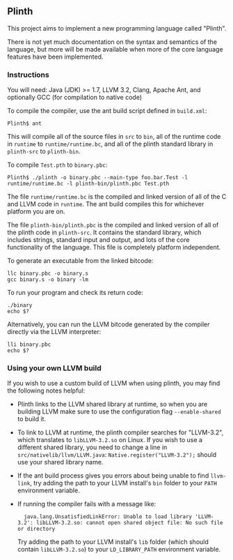 ## Plinth

This project aims to implement a new programming language called "Plinth".

There is not yet much documentation on the syntax and semantics of the language, but more will be made available when more of the core language features have been implemented.

### Instructions

You will need: Java (JDK) >= 1.7, LLVM 3.2, Clang, Apache Ant, and optionally GCC (for compilation to native code)

To compile the compiler, use the ant build script defined in `build.xml`:

    Plinth$ ant

This will compile all of the source files in `src` to `bin`, all of the runtime code in `runtime` to `runtime/runtime.bc`, and all of the plinth standard library in `plinth-src` to `plinth-bin`.

To compile `Test.pth` to `binary.pbc`:

    Plinth$ ./plinth -o binary.pbc --main-type foo.bar.Test -l runtime/runtime.bc -l plinth-bin/plinth.pbc Test.pth

The file `runtime/runtime.bc` is the compiled and linked version of all of the C and LLVM code in `runtime`. The ant build compiles this for whichever platform you are on.

The file `plinth-bin/plinth.pbc` is the compiled and linked version of all of the plinth code in `plinth-src`. It contains the standard library, which includes strings, standard input and output, and lots of the core functionality of the language. This file is completely platform independent.

To generate an executable from the linked bitcode:

    llc binary.pbc -o binary.s
    gcc binary.s -o binary -lm

To run your program and check its return code:

    ./binary
    echo $?

Alternatively, you can run the LLVM bitcode generated by the compiler directly via the LLVM interpreter:

    lli binary.pbc
    echo $?

### Using your own LLVM build

If you wish to use a custom build of LLVM when using plinth, you may find the following notes helpful:
* Plinth links to the LLVM shared library at runtime, so when you are building LLVM make sure to use the configuration flag `--enable-shared` to build it.
* To link to LLVM at runtime, the plinth compiler searches for "LLVM-3.2", which translates to `libLLVM-3.2.so` on Linux.
  If you wish to use a different shared library, you need to change a line in `src/nativelib/llvm/LLVM.java`: `Native.register("LLVM-3.2");` should use your shared library name.
* If the ant build process gives you errors about being unable to find `llvm-link`, try adding the path to your LLVM install's `bin` folder to your `PATH` environment variable.
* If running the compiler fails with a message like:

        java.lang.UnsatisfiedLinkError: Unable to load library 'LLVM-3.2': libLLVM-3.2.so: cannot open shared object file: No such file or directory

  Try adding the path to your LLVM install's `lib` folder (which should contain `libLLVM-3.2.so`) to your `LD_LIBRARY_PATH` environment variable.

